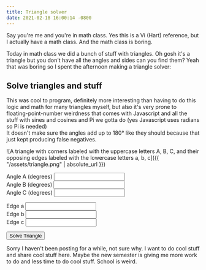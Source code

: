 ```yaml
---
title: Triangle solver
date: 2021-02-18 16:00:14 -0800
---
```

Say you're me and you're in math class. Yes this is a Vi (Hart) reference, but I actually have a math class. And the math class is boring.

Today in math class we did a bunch of stuff with triangles. Oh gosh it's a triangle but you don't have all the angles and sides can you find them? Yeah that was boring so I spent the afternoon making a triangle solver:
## Solve triangles and stuff
This was cool to program, definitely more interesting than having to do this logic and math for many triangles myself, but also it's very prone to floating-point-number weirdness that comes with Javascript and all the stuff with sines and cosines and Pi we gotta do (yes Javascript uses radians so Pi is needed)  
It doesn't make sure the angles add up to 180° like they should because that just kept producing false negatives.

![A triangle with corners labeled with the uppercase letters A, B, C, and their opposing edges labeled with the lowercase letters a, b, c]({{ "/assets/triangle.png" | absolute_url }})

<label>Angle A (degrees) <input type="number" min="0" max="180" step="any" id="A" /></label>  
<label>Angle B (degrees) <input type="number" min="0" max="180" step="any" id="B" /></label>  
<label>Angle C (degrees) <input type="number" min="0" max="180" step="any" id="C" /></label>

<label>Edge a <input type="number" min="0" step="any" id="a" /></label>  
<label>Edge b <input type="number" min="0" step="any" id="b" /></label>  
<label>Edge c <input type="number" min="0" step="any" id="c" /></label>

<button type="button" id="solve">Solve Triangle</button>
<div id="solved"></div>
<script>
const degrees = Math.PI/180; // need this to convert angles between degrees and radians
function solveTriangle(A,B,C,a,b,c) { // given a triangle with angles A, B, C (degrees) and edges a, b, c, solves for any missing values
	const knownEdgeCount = (!isNaN(a))+(!isNaN(b))+(!isNaN(c)), knownAngleCount = (!isNaN(A))+(!isNaN(B))+(!isNaN(C)); // count known edges and angles
	console.log(knownEdgeCount);
	console.log(knownAngleCount);
	if (knownEdgeCount==0) return "Triangle cannot be solved with 0 edges";
	switch (knownAngleCount) {
		case 0:
			if (knownEdgeCount==3) B = Math.acos((b*b-c*c-a*a)/(-2*a*c))/degrees; // find one angle if all edges are known
			else return "Not enough angles to solve";
		case 1:
			if (knownEdgeCount==1) return "Not enough angles to solve";
			const common = (Math.sin(A*degrees)/a)||(Math.sin(B*degrees)/b)||(Math.sin(C*degrees)/c); // use sine law to find 1 or 2 more angles
			[A,B,C] = [A||(Math.asin(a*common)/degrees), B||(Math.asin(b*common)/degrees), C||(Math.asin(c*common)/degrees)];
		case 2:
			const finalAngle = 180-(A||0)-(B||0)-(C||0); // angles in a triangle always add up to 180 degrees
			[A,B,C] = [A||finalAngle, B||finalAngle, C||finalAngle];
	}
	console.log([A,B,C])
	if (A>0&&B>0&&C>0) { // sanity check for angles
		// find edges (using sine law)
		const common = (a/Math.sin(A*degrees))||(b/Math.sin(B*degrees))||(c/Math.sin(C*degrees));
		[a,b,c] = [a||(common*Math.sin(A*degrees)), b||(common*Math.sin(B*degrees)), c||(common*Math.sin(C*degrees))];
		console.log([a,b,c])
		if (a>0 && b>0 && c>0 && a<b+c && b<a+c && c<a+b) return [A,B,C,a,b,c]; // sanity check for edges, return triangle if fine
		else return "Invalid edges"
	}
	else return "Invalid angles";
}
document.getElementById("solve").addEventListener("click", ()=>{
	const solved = solveTriangle(
	Number(document.getElementById("A").value||NaN),
	Number(document.getElementById("B").value||NaN),
	Number(document.getElementById("C").value||NaN),
	Number(document.getElementById("a").value||NaN),
	Number(document.getElementById("b").value||NaN),
	Number(document.getElementById("c").value||NaN));
	if (typeof solved === "object") document.getElementById("solved").innerHTML = "Angle A (degrees): "+solved[0]+"<br />Angle B (degrees): "+solved[1]+"<br />Angle C (degrees): "+solved[2]+"<br /><br />Edge a: "+solved[3]+"<br />Edge b: "+solved[4]+"<br />Edge c: "+solved[5];
	else document.getElementById("solved").innerText = solved;
});
</script>

Sorry I haven't been posting for a while, not sure why. I want to do cool stuff and share cool stuff here. Maybe the new semester is giving me more work to do and less time to do cool stuff. School is weird.
